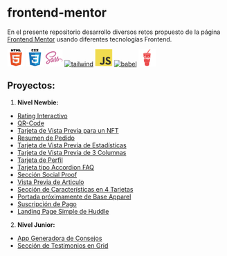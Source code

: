# frontend-mentor

En el presente repositorio desarrollo diversos retos propuesto de la página [Frontend Mentor](https://www.frontendmentor.io/home) usando diferentes tecnologías Frontend.

[<img src="https://raw.githubusercontent.com/devicons/devicon/master/icons/html5/html5-original-wordmark.svg" alt="html5" width="40" height="40"/>](#)
[<img src="https://raw.githubusercontent.com/devicons/devicon/master/icons/css3/css3-original-wordmark.svg" alt="css3" width="40" height="40"/>](#)
[<img src="https://raw.githubusercontent.com/devicons/devicon/master/icons/sass/sass-original.svg" alt="sass" width="40" height="40"/>](#)
[<img src="https://www.vectorlogo.zone/logos/tailwindcss/tailwindcss-icon.svg" alt="tailwind" width="40" height="40"/>](#)
[<img src="https://raw.githubusercontent.com/devicons/devicon/master/icons/javascript/javascript-original.svg" alt="javascript" width="40" height="40"/>](#)
[<img src="https://www.vectorlogo.zone/logos/babeljs/babeljs-icon.svg" alt="babel" width="40" height="40"/>](#)
[<img src="https://raw.githubusercontent.com/devicons/devicon/master/icons/gulp/gulp-plain.svg" alt="gulp" width="40" height="40"/>](#)

## Proyectos:

1. **Nivel Newbie:**
  - [Rating Interactivo](https://sdann26.github.io/frontend-mentor/interactive-rating-component-main)
  - [QR-Code](https://sdann26.github.io/frontend-mentor/qr-code-component-main/)
  - [Tarjeta de Vista Previa para un NFT](https://sdann26.github.io/frontend-mentor/nft-preview-card-component-main/)
  - [Resumen de Pedido](https://sdann26.github.io/frontend-mentor/order-summary-component-main/)
  - [Tarjeta de Vista Previa de Estadísticas](https://sdann26.github.io/frontend-mentor/stats-preview-card-component-main/)
  - [Tarjeta de Vista Previa de 3 Columnas](https://sdann26.github.io/frontend-mentor/3-column-preview-card-component-main/)
  - [Tarjeta de Perfil](https://sdann26.github.io/frontend-mentor/profile-card-component-main/)
  - [Tarjeta tipo Accordion FAQ](https://sdann26.github.io/frontend-mentor/faq-accordion-card-main/)
  - [Sección Social Proof](https://sdann26.github.io/frontend-mentor/social-proof-section-master/)
  - [Vista Previa de Articulo](https://sdann26.github.io/frontend-mentor/article-preview-component-master)
  - [Sección de Características en 4 Tarjetas](https://sdann26.github.io/frontend-mentor/four-card-feature-section-master)
  - [Portada próximamente de Base Apparel](https://sdann26.github.io/frontend-mentor/base-apparel-coming-soon-master)
  - [Suscripción de Pago](https://sdann26.github.io/frontend-mentor/single-price-grid-component-master)
  - [Landing Page Simple de Huddle](https://sdann26.github.io/frontend-mentor/huddle-landing-page-with-single-introductory-section-master)
2. **Nivel Junior:**
  - [App Generadora de Consejos](https://sdann26.github.io/frontend-mentor/advice-generator-app-main)
  - [Sección de Testimonios en Grid](https://sdann26.github.io/frontend-mentor/testimonials-grid-section-main)